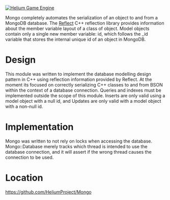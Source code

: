 <a href="http://heliumproject.org/">![Helium Game Engine](https://raw.githubusercontent.com/HeliumProject/Helium/master/Editor/Icons/Helium/Helium.png)</a>

Mongo completely automates the serialization of an object to and from a MongoDB database.  The [Reflect](https://github.com/HeliumProject/Reflect) C++ reflection library provides information about the member variable layout of a class of object.  Model objects contain only a single new member variable: id, which follows the _id variable that stores the internal unique id of an object in MongoDB.

Design
======

This module was written to implement the database modelling design pattern in C++ using reflection information provided by Reflect.  At the moment its focused on correctly serializing C++ classes to and from BSON within the context of a database connection.  Queries and indexes must be implemented outside the scope of this module.  Inserts are only valid using a model object with a null id, and Updates are only valid with a model object with a non-null id.

Implementation
==============

Mongo was written to not rely on locks when accessing the database.  Mongo::Database merely tracks which thread is intended to use the database connection, and it will assert if the wrong thread causes the connection to be used.

Location
========
https://github.com/HeliumProject/Mongo
